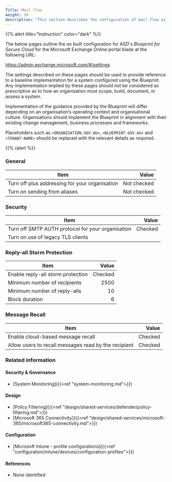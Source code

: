 ```yaml
---
Title: Mail flow
weight: 20
description: "This section describes the configuration of mail flow within Exchange Online associated with systems built according to guidance in ASD's Blueprint for Secure Cloud."
---
```


{{% alert title="Instruction" color="dark" %}}
 
The below pages outline the *as built* configuration for ASD's *Blueprint for Secure Cloud* for the Microsoft Exchange Online portal blade at the following URL: 
 
https://admin.exchange.microsoft.com/#/settings
 
The settings described on these pages should be used to provide reference to a baseline implementation for a system configured using the Blueprint. Any implementation implied by these pages should not be considered as prescriptive as to how an organisation must scope, build, document, or assess a system.

Implementation of the guidance provided by the Blueprint will differ depending on an organisation’s operating context and organisational culture. Organisations should implement the Blueprint in alignment with their existing change management, business processes and frameworks.

Placeholders such as `<ORGANISATION.GOV.AU>`, `<BLUEPRINT.GOV.AU>` and `<TENANT-NAME>` should be replaced with the relevant details as required.
 
{{% /alert %}}

### General

| Item                                           |       Value |
| ---------------------------------------------- | ----------: |
| Turn off plus addressing for your organisation | Not checked |
| Turn on sending from aliases                   | Not checked |

### Security

| Item                                              |   Value |
| ------------------------------------------------- | ------: |
| Turn off SMTP AUTH protocol for your organisation | Checked |
| Turn on use of legacy TLS clients                 |         |

### Reply-all Storm Protection

| Item                              |   Value |
| --------------------------------- | ------: |
| Enable reply-all storm protection | Checked |
| Minimum number of recipients      |    2500 |
| Minimum number of reply-alls      |      10 |
| Block duration                    |       6 |

### Message Recall

| Item                                                 |   Value |
| ---------------------------------------------------- | ------: |
| Enable cloud-based message recall                    | Checked |
| Allow users to recall messages read by the recipient | Checked |

### Related information

#### Security & Governance

* [System Monitoring]({{<ref "system-monitoring.md">}})
  
#### Design

* [Policy Filtering]({{<ref "design/shared-services/defender/policy-filtering.md">}})
* [Microsoft 365 Connectivity]({{<ref "design/shared-services/microsoft-365/microsoft365-connectivity.md">}})
  
#### Configuration

* [Microsoft Intune - profile configurations]({{<ref "configuration/intune/devices/configuration-profiles">}})

#### References

* None identified